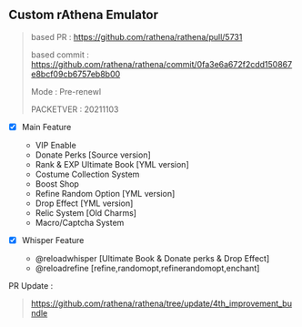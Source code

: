 ## Custom rAthena Emulator

> based PR : https://github.com/rathena/rathena/pull/5731
>
> based commit : https://github.com/rathena/rathena/commit/0fa3e6a672f2cdd150867e8bcf09cb6757eb8b00
>
> Mode : Pre-renewl
>
> PACKETVER : 20211103

* [X] Main Feature

  * VIP Enable
  * Donate Perks [Source version]
  * Rank & EXP Ultimate Book [YML version]
  * Costume Collection System
  * Boost Shop
  * Refine Random Option [YML version]
  * Drop Effect [YML version]
  * Relic System [Old Charms]
  * Macro/Captcha System
* [X] Whisper Feature

  * @reloadwhisper [Ultimate Book & Donate perks & Drop Effect]
  * @reloadrefine [refine,randomopt,refinerandomopt,enchant]

PR Update :

> https://github.com/rathena/rathena/tree/update/4th_improvement_bundle
